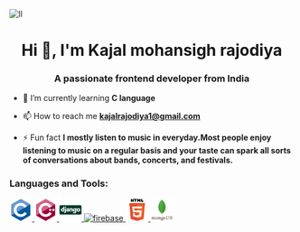 ![ll](https://user-images.githubusercontent.com/87375740/127310954-4711f152-086f-4ff9-8b55-3ca4a2b8266d.jpg)
<h1 align="center">Hi 👋, I'm Kajal mohansigh rajodiya</h1>
<h3 align="center">A passionate frontend developer from India</h3>

- 🌱 I’m currently learning **C language**

- 📫 How to reach me **kajalrajodiya1@gmail.com**

- ⚡ Fun fact **I mostly listen to music in everyday.Most people enjoy listening to music on a regular basis and your taste can spark all sorts of conversations about bands, concerts, and festivals.**


<h3 align="left">Languages and Tools:</h3>
<p align="left"> <a href="https://www.cprogramming.com/" target="_blank"> <img src="https://raw.githubusercontent.com/devicons/devicon/master/icons/c/c-original.svg" alt="c" width="40" height="40"/> </a> <a href="https://www.w3schools.com/cpp/" target="_blank"> <img src="https://raw.githubusercontent.com/devicons/devicon/master/icons/cplusplus/cplusplus-original.svg" alt="cplusplus" width="40" height="40"/> </a> <a href="https://www.djangoproject.com/" target="_blank"> <img src="https://raw.githubusercontent.com/devicons/devicon/master/icons/django/django-original.svg" alt="django" width="40" height="40"/> </a> <a href="https://firebase.google.com/" target="_blank"> <img src="https://www.vectorlogo.zone/logos/firebase/firebase-icon.svg" alt="firebase" width="40" height="40"/> </a> <a href="https://www.w3.org/html/" target="_blank"> <img src="https://raw.githubusercontent.com/devicons/devicon/master/icons/html5/html5-original-wordmark.svg" alt="html5" width="40" height="40"/> </a> <a href="https://www.mongodb.com/" target="_blank"> <img src="https://raw.githubusercontent.com/devicons/devicon/master/icons/mongodb/mongodb-original-wordmark.svg" alt="mongodb" width="40" height="40"/> </a> </p>



